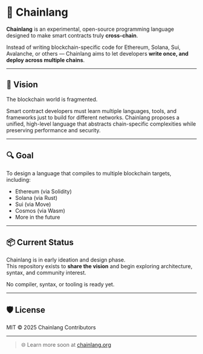 # 🔗 Chainlang

**Chainlang** is an experimental, open-source programming language designed to make smart contracts truly **cross-chain**.

Instead of writing blockchain-specific code for Ethereum, Solana, Sui, Avalanche, or others — Chainlang aims to let developers **write once, and deploy across multiple chains**.

---

## 🧠 Vision

The blockchain world is fragmented.

Smart contract developers must learn multiple languages, tools, and frameworks just to build for different networks. Chainlang proposes a unified, high-level language that abstracts chain-specific complexities while preserving performance and security.

---

## 🔍 Goal

To design a language that compiles to multiple blockchain targets, including:

- Ethereum (via Solidity)
- Solana (via Rust)
- Sui (via Move)
- Cosmos (via Wasm)
- More in the future

---

## 📦 Current Status

Chainlang is in early ideation and design phase.  
This repository exists to **share the vision** and begin exploring architecture, syntax, and community interest.

No compiler, syntax, or tooling is ready yet.

---

## 🛡 License

MIT © 2025 Chainlang Contributors

---

> 🌐 Learn more soon at [chainlang.org](https://chainlang.org)
